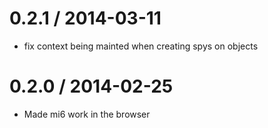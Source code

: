 
0.2.1 / 2014-03-11 
==================

 * fix context being mainted when creating spys on objects

0.2.0 / 2014-02-25 
==================

 * Made mi6 work in the browser
